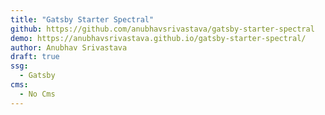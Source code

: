 ```yaml
---
title: "Gatsby Starter Spectral"
github: https://github.com/anubhavsrivastava/gatsby-starter-spectral
demo: https://anubhavsrivastava.github.io/gatsby-starter-spectral/
author: Anubhav Srivastava
draft: true
ssg:
  - Gatsby
cms:
  - No Cms
---
```

